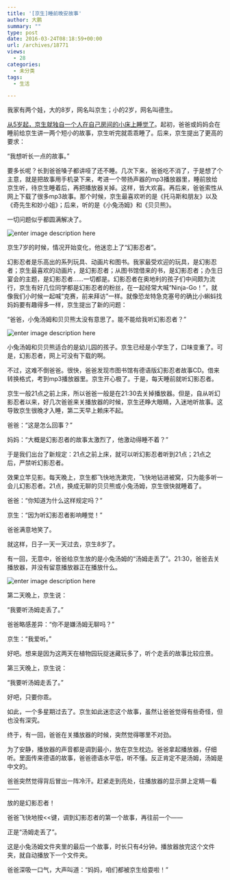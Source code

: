 ```yaml
---
title: '[京生]睡前晚安故事'
author: 大鹏
summary: ""
type: post
date: 2016-03-24T08:18:59+00:00
url: /archives/18771
views:
  - 28
categories:
  - 未分类
tags:
  - 生活

---
```

我家有两个娃，大的8岁，网名叫京生；小的2岁，网名叫德生。

[从5岁起，京生就独自一个人在自己房间的小床上睡觉了][1]。起初，爸爸或妈妈会在睡前给京生讲一两个短小的故事，京生听完就乖乖睡了。后来，京生提出了更高的要求：

“我想听长一点的故事。”

要多长呢？长到爸爸嗓子都讲哑了还不睡。几次下来，爸爸吃不消了，于是想了个主意，就是把故事用手机录下来，考进一个带扬声器的mp3播放器里，睡前放给京生听，待京生睡着后，再把播放器关掉。这样，皆大欢喜。再后来，爸爸索性从网上下载了很多mp3故事。那个时候，京生最喜欢听的是《托马斯和朋友》以及《奇先生和妙小姐》；后来，听的是《小兔汤姆》和《贝贝熊》。

一切问题似乎都圆满解决了。

![enter image description here][2]

京生7岁的时候，情况开始变化，他迷恋上了“幻影忍者”。

幻影忍者是乐高出的系列玩具、动画片和图书。我家最受欢迎的玩具，是幻影忍者；京生最喜欢的动画片，是幻影忍者；从图书馆借来的书，是幻影忍者；办生日宴会的主题，是幻影忍者……一切都是。幻影忍者在奥地利的孩子们中间颇为流行，京生有好几位同学都是幻影忍者的粉丝，在一起经常大喊“Ninja-Go！”，就像我们小时候一起喊“克赛，前来拜访”一样。就像恐龙特急克塞号的确比小蝌蚪找妈妈要有趣得多一样，京生提出了新的问题：

“爸爸，小兔汤姆和贝贝熊太没有意思了。能不能给我听幻影忍者？”

![enter image description here][3]

小兔汤姆和贝贝熊适合的是幼儿园的孩子。京生已经是小学生了，口味变重了。可是，幻影忍者，网上可没有下载的啊。

不过，这难不倒爸爸。很快，爸爸发现市图书馆有德语版幻影忍者故事CD。借来转换格式，考到mp3播放器里。京生开心极了。于是，每天睡前就听幻影忍者。

京生一般21点之前上床，所以爸爸一般是在21:30去关掉播放器。但是，自从听幻影忍者以来，好几次爸爸来关播放器的时候，京生还睁大眼睛，入迷地听故事。这导致京生很晚才入睡，第二天早上赖床不起。

爸爸：“这是怎么回事？”

妈妈：“大概是幻影忍者的故事太激烈了，他激动得睡不着？”

于是我们出台了新规定：21点之前上床，就可以听幻影忍者听到21点；21点之后，严禁听幻影忍者。

效果立竿见影。每天晚上，京生都飞快地洗漱完，飞快地钻进被窝，只为能多听一会儿幻影忍者。21点，换成无聊的贝贝熊或小兔汤姆，京生很快就睡着了。

爸爸：“你知道为什么这样规定吗？”

京生：“因为听幻影忍者影响睡觉！”

爸爸满意地笑了。

就这样，日子一天一天过去，京生8岁了。

有一回，无意中，爸爸给京生放的是小兔汤姆的“汤姆走丢了”。21:30，爸爸去关播放器，并没有留意播放器正在播放什么。

![enter image description here][4]

第二天晚上，京生说：

“我要听汤姆走丢了。”

爸爸略感差异：“你不是嫌汤姆无聊吗？”

京生：“我爱听。”

好吧。想来是因为这两天在植物园玩捉迷藏玩多了，听个走丢的故事比较应景。

第三天晚上，京生说：

“我要听汤姆走丢了。”

好吧，只要你乖。

如此，一个多星期过去了。京生如此迷恋这个故事，虽然让爸爸觉得有些奇怪，但也没有深究。

终于，有一回，爸爸在关播放器的时候，突然觉得哪里不对劲。

为了安静，播放器的声音都是调到最小，放在京生枕边。爸爸拿起播放器，仔细听。里面传来德语的故事，爸爸德语水平低，听不懂。反正肯定不是汤姆，汤姆是中文的。

爸爸突然觉得背后冒出一阵冷汗。赶紧走到亮处，往播放器的显示屏上定睛一看——

放的是幻影忍者！

爸爸飞快地按<<键，调到幻影忍者的第一个故事，再往前一个——

正是“汤姆走丢了”。

这是小兔汤姆文件夹里的最后一个故事，时长只有4分钟。播放器放完这个文件夹，就自动播放下一个文件夹。

爸爸深吸一口气，大声叫道：“妈妈，咱们都被京生给耍啦！”

 [1]: http://dapengde.com/archives/15538
 [2]: http://bilder.fernsehserien.de/gfx/bv/thomas-die-kleine-lokomotive-und-seine-freunde.jpg
 [3]: http://www.animationmagazine.net/wordpress/wp-content/uploads/LEGO-Ninjago-Masters-of-Spinjitzu-post-3.jpg
 [4]: http://img3x7.ddimg.cn/35/20/23801417-1_w_1.jpg
